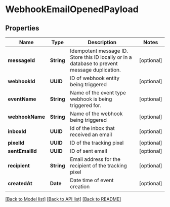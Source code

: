 # WebhookEmailOpenedPayload

## Properties
Name | Type | Description | Notes
------------ | ------------- | ------------- | -------------
**messageId** | **String** | Idempotent message ID. Store this ID locally or in a database to prevent message duplication. | [optional] 
**webhookId** | **UUID** | ID of webhook entity being triggered | [optional] 
**eventName** | **String** | Name of the event type webhook is being triggered for. | [optional] 
**webhookName** | **String** | Name of the webhook being triggered | [optional] 
**inboxId** | **UUID** | Id of the inbox that received an email | [optional] 
**pixelId** | **UUID** | ID of the tracking pixel | [optional] 
**sentEmailId** | **UUID** | ID of sent email | [optional] 
**recipient** | **String** | Email address for the recipient of the tracking pixel | [optional] 
**createdAt** | **Date** | Date time of event creation | [optional] 

[[Back to Model list]](../README#documentation-for-models) [[Back to API list]](../README#documentation-for-api-endpoints) [[Back to README]](../README)


